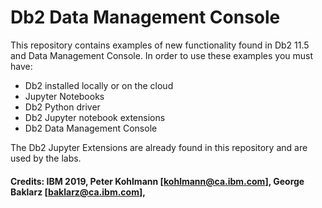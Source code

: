 # Db2 Data Management Console
This repository contains examples of new functionality found in Db2 11.5 and Data Management Console. In order to use these examples you must have:
* Db2 installed locally or on the cloud
* Jupyter Notebooks 
* Db2 Python driver
* Db2 Jupyter notebook extensions
* Db2 Data Management Console

The Db2 Jupyter Extensions are already found in this repository and are used by the labs.

#### Credits: IBM 2019, Peter Kohlmann [kohlmann@ca.ibm.com], George Baklarz [baklarz@ca.ibm.com], 
